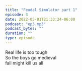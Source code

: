 ```yaml
---
title: "Feudal Simulator part 1"
episode: 3
date: 2022-05-01T21:33:24-06:00
podcast: "ep3.mp3"
podcast_bytes: ""
duration: ""
type: episode
---
```


Real life is too tough  
So the boys go medieval  
fall might kill us all
